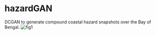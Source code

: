 # hazardGAN
DCGAN to generate compound coastal hazard snapshots over the Bay of Bengal.
![fig1](https://github.com/alisonpeard/hazardGAN/assets/41169293/2d6213b8-53c6-4329-ae0e-9da6aefb09f0)
